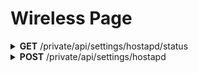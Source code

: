 <h1>Wireless Page</h1>

<details close="close">
<summary><b>GET</b> /private/api/settings/hostapd/status</summary>

 ---

 |      Header      |                 Data Type               |
 | ---------------- | --------------------------------------- |
 |   Authorization  | `String` eg. `jwt_token_from_login_api` |
 
 Body
 ```json
 ```

 Response 200 
 ```json
 {
   "status": true,
   "ssid": "Sala",
   "hide_ssid": false,
   "hw_mode": "g",
   "channel": 6,
   "wpa": 2,
   "passphrase": "Koompi-Onelab",
   "hw_n_mode": true,
   "qos": true
 }
 ```

 |     Error    |             Body           |
 | ------------ | -------------------------- |
 |     401      | Token invalid              |
 |     410      | Token expired or incorrect |

 - Note: `WPA` can only be 1 or 2; `Channel` can only range from 1 to 14
 ---
</details>

<details close="close">
<summary><b>POST</b> /private/api/settings/hostapd</summary>

 ---

 |      Header      |                 Data Type               |
 | ---------------- | --------------------------------------- |
 |   Authorization  | `String` eg. `jwt_token_from_login_api` |
 
 Body
 ```json
 ```

 Response 200 
 ```json
 {
  "status": true,
  "ssid": "Sala",
  "hide_ssid": false,
  "hw_mode": "g",
  "channel": 11,
  "wpa": 2,
  "passphrase": "Koompi-Onelab",
  "hw_n_mode": true,
  "qos": true
 }
 ```

 |     Error    |             Body           |
 | ------------ | -------------------------- |
 |     401      | Token invalid              |
 |     410      | Token expired or incorrect |
 |     500      | actual_error_goes_here     |

 ---

</details>
